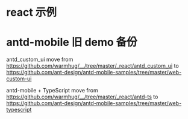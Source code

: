 
# react 示例




# antd-mobile 旧 demo 备份

antd_custom_ui move from https://github.com/warmhug/__/tree/master/_react/antd_custom_ui to https://github.com/ant-design/antd-mobile-samples/tree/master/web-custom-ui

antd-mobile + TypeScript move from https://github.com/warmhug/__/tree/master/_react/antd-ts to https://github.com/ant-design/antd-mobile-samples/tree/master/web-typescript

